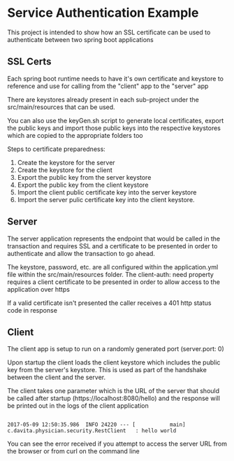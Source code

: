 # Service Authentication Example
This project is intended to show how an SSL certificate
can be used to authenticate between two spring boot applications

## SSL Certs
Each spring boot runtime needs to have it's own certificate and keystore to reference and use for calling from the "client" app to the "server" app

There are keystores already present in each sub-project under the src/main/resources that can be used.

You can also use the keyGen.sh script to generate local certificates, export the public keys and import those public keys into the respective keystores which are copied to the appropriate folders too

Steps to certificate preparedness:

1. Create the keystore for the server
2. Create the keystore for the client
3. Export the public key from the server keystore
4. Export the public key from the client keystore
5. Import the client public certificate key into the server keystore
6. Import the server pulic certificate key into the client keystore.

## Server
The server application represents the endpoint that would be called in the transaction and requires SSL and a certificate to be presented in
order to authenticate and allow the transaction to go ahead.

The keystore, password, etc. are all configured within the application.yml file within the src/main/resources folder.
The client-auth: need property requires a client certificate to be presented in order to allow access to the application over https

If a valid certificate isn't presented the caller receives a 401 http status code in response


## Client
The client app is setup to run on a randomly generated port (server.port: 0)

Upon startup the client loads the client keystore which includes the
public key from the server's keystore.
This is used as part of the handshake between the client
and the server.

The client takes one parameter which is the URL of the server that should be called after startup (https://localhost:8080/hello) and the
response will be printed out in the logs of the client application

<code>
2017-05-09 12:50:35.986  INFO 24220 --- [           main] c.davita.physician.security.RestClient   : hello world
</code>

You can see the error received if you attempt to access the server URL from the browser or from curl on the command line
